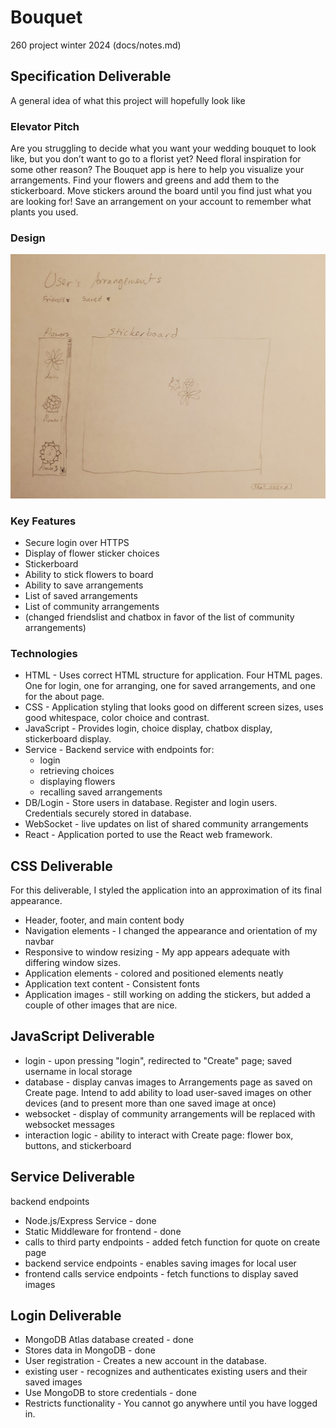 # Bouquet
260 project winter 2024
 (docs/notes.md)
## Specification Deliverable
A general idea of what this project will hopefully look like
### Elevator Pitch
Are you struggling to decide what you want your wedding bouquet to look like, but you don’t want to go to a florist yet? Need floral inspiration for some other reason? The Bouquet app is here to help you visualize your arrangements. Find your flowers and greens and add them to the stickerboard. Move stickers around the board until you find just what you are looking for! Save an arrangement on your account to remember what plants you used.
### Design
![initial draft](img.png)
### Key Features
+ Secure login over HTTPS
+ Display of flower sticker choices
+ Stickerboard
+ Ability to stick flowers to board
+ Ability to save arrangements
+ List of saved arrangements
+ List of community arrangements
+ (changed friendslist and chatbox in favor of the list of community arrangements)
### Technologies
+ HTML - Uses correct HTML structure for application. Four HTML pages. One for login, one for arranging, one for saved arrangements, and one for the about page.
+ CSS - Application styling that looks good on different screen sizes, uses good whitespace, color choice and contrast.
+ JavaScript - Provides login, choice display, chatbox display, stickerboard display.
+ Service - Backend service with endpoints for:
  + login
  + retrieving choices
  + displaying flowers
  + recalling saved arrangements
+ DB/Login - Store users in database. Register and login users. Credentials securely stored in database.
+ WebSocket - live updates on list of shared community arrangements
+ React - Application ported to use the React web framework.
 
## CSS Deliverable
For this deliverable, I styled the application into an approximation of its final appearance.
+ Header, footer, and main content body
+ Navigation elements - I changed the appearance and orientation of my navbar
+ Responsive to window resizing - My app appears adequate with differing window sizes.
+ Application elements - colored and positioned elements neatly
+ Application text content - Consistent fonts
+ Application images - still working on adding the stickers, but added a couple of other images that are nice.

## JavaScript Deliverable
+ login - upon pressing "login", redirected to "Create" page; saved username in local storage
+ database - display canvas images to Arrangements page as saved on Create page. Intend to add ability to load user-saved images on other devices (and to present more than one saved image at once)
+ websocket - display of community arrangements will be replaced with websocket messages
+ interaction logic - ability to interact with Create page: flower box, buttons, and stickerboard

## Service Deliverable
backend endpoints
+ Node.js/Express Service - done
+ Static Middleware for frontend - done
+ calls to third party endpoints - added fetch function for quote on create page
+ backend service endpoints - enables saving images for local user
+ frontend calls service endpoints - fetch functions to display saved images

## Login Deliverable
+ MongoDB Atlas database created - done
+ Stores data in MongoDB - done
+ User registration - Creates a new account in the database.
+ existing user - recognizes and authenticates existing users and their saved images
+ Use MongoDB to store credentials - done
+ Restricts functionality - You cannot go anywhere until you have logged in.